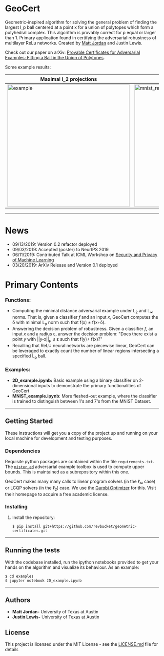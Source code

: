 # GeoCert

Geometric-inspired algorithm for solving the general problem of finding the largest l_p ball centered at a point x for a union of polytopes which form a polyhedral complex. This algorithm is provably correct for p equal or larger than 1. Primary application found in certifying the adversarial robustness of multilayer ReLu networks. Created by [Matt Jordan](https://cs.utexas.edu/~mjordan) and Justin Lewis. 

Check out our paper on arXiv: [Provable Certificates for Adversarial Examples: Fitting a Ball in the Union of Polytopes](https://arxiv.org/abs/1903.08778).


Some example results:

Maximal l_2 projections           | Network Input Partioning
-----------------------------------------|-----------------------------------------
<img src="https://github.com/revbucket/geometric-certificates/blob/master/assets/non_robust_projections_l2.svg" alt="example" width="400"> | <img src="https://github.com/revbucket/geometric-certificates/blob/master/assets/locus_PG_plot_non_robust.svg" alt="mnist_reconstr" width="400">

---
# News
- 09/13/2019: Version 0.2 refactor deployed
- 09/03/2019: Accepted (poster) to NeurIPS 2019
- 06/11/2019: Contributed Talk at ICML Workshop on [Security and Privacy of Machine Learning](https://icml2019workshop.github.io)
- 03/20/2019: ArXiv Release and Version 0.1 deployed
# Primary Contents


### Functions:
- Computing the minimal distance adversarial example under L<sub>2</sub> and L<sub>&#8734;</sub> norms. That is, given a classifier _f_ and an input _x_, GeoCert computes the &delta; with minimal L<sub>p</sub> norm such that f(x) &ne; f(x+&delta;).
- Answering the decision problem of robustness. Given a classifier _f_, an input _x_ and a radius &epsilon;, answer the decision problem: "Does there exist a point _y_ with ||y-x||<sub>p</sub> &le; &epsilon; such that f(y)&ne; f(x)?"
- Recalling that ReLU neural networks are piecewise linear, GeoCert can be leveraged to exactly count the number of linear regions intersecting a specified L<sub>p</sub> ball.

### Examples:
* __2D_example.ipynb:__ Basic example using a binary classifier on 2-dimensional inputs to demonstrate the primary functionalities of GeoCert
* __MNIST_example.ipynb:__ More fleshed-out example, where the classifier is trained to distinguish between 1's and 7's from the MNIST Dataset.

---

## Getting Started

These instructions will get you a copy of the project up and running on your local machine for development and testing purposes.

### Dependencies
Requisite python packages are contained within the file `requirements.txt`. The [`mister_ed`](https://github.com/revbucket/mister_ed) adversarial example toolbox is used to compute upper bounds. This is maintained as a subrepository within this one.

GeoCert makes many many calls to linear program solvers (in the $\ell_\infty$ case) or LCQP solvers (in the $\ell_2$) case. We use the [Gurobi Optimizer](https://www.gurobi.com) for this. Visit their homepage to acquire a free academic license.

### Installing

1. Install the repository:
    ```shell
    $ pip install git+https://github.com/revbucket/geometric-certificates.git
    ```
---

## Running the tests

With the codebase installed, run the ipython notebooks provided to get your hands on the algorithm and visualize its behaviour. As an example:

```shell
$ cd examples 
$ jupyter notebook 2D_example.ipynb
```	

---

## Authors

* **Matt Jordan-** University of Texas at Austin 
* **Justin Lewis-** University of Texas at Austin 


## License

This project is licensed under the MIT License - see the [LICENSE.md](LICENSE.md) file for details


